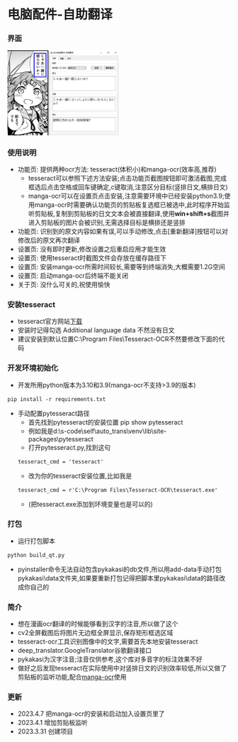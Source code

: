 # 电脑配件-自助翻译


### 界面
<img src="https://github.com/umas2022/auto_trans/blob/main/readme/shot.jpg" width="50%" height="50%">


### 使用说明
- 功能页: 提供两种ocr方法: tesseract(体积小)和manga-ocr(效率高,推荐)
    - tesseract可以参照下述方法安装;点击功能页截图按钮即可激活截图,完成框选后点击空格或回车键确定,c键取消,注意区分目标(竖排日文,横排日文)
    - manga-ocr可以在设置页点击安装,注意需要环境中已经安装python3.9;使用manga-ocr时需要确认功能页的剪贴板复选框已被选中,此时程序开始监听剪贴板,复制到剪贴板的日文文本会被直接翻译,使用**win+shift+s**截图并进入剪贴板的图片会被识别,无需选择目标是横排还是竖排
- 功能页: 识别到的原文内容如果有误,可以手动修改,点击[重新翻译]按钮可以对修改后的原文再次翻译
- 设置页: 没有即时更新,修改设置之后重启应用才能生效
- 设置页: 使用tesseract时截图文件会存放在缓存路径下
- 设置页: 安装manga-ocr所需时间较长,需要等到终端消失,大概需要1.2G空间
- 设置页: 启动manga-ocr后终端不能关闭
- 关于页: 没什么可关的,祝使用愉快



### 安装tesseract
- tesseract官方网站[下载](https://tesseract-ocr.github.io/tessdoc/Installation.html) 
- 安装时记得勾选 Additional language data 不然没有日文
- 建议安装到默认位置C:\Program Files\Tesseract-OCR不然要修改下面的代码


### 开发环境初始化
- 开发所用python版本为3.10和3.9(manga-ocr不支持>3.9的版本)
```
pip install -r requirements.txt
```
- 手动配置pytesseract路径  
    - 首先找到pytesseract的安装位置 pip show pytesseract
    - 例如我是d:\s-code\self\auto_trans\venv\lib\site-packages\pytesseract
    - 打开pytesseract.py,找到这句
    ```
    tesseract_cmd = 'tesseract'
    ```
    - 改为你的tesseract安装位置,比如我是
    ```
    tesseract_cmd = r'C:\Program Files\Tesseract-OCR\tesseract.exe'
    ```
    - (把tesseract.exe添加到环境变量也是可以的)


### 打包
- 运行打包脚本 
```
python build_qt.py
```
- pyinstaller命令无法自动包含pykakasi的db文件,所以用add-data手动打包pykakasi\\data文件夹,如果要重新打包记得把脚本里pykakasi\\data的路径改成你自己的


### 简介
- 想在漫画ocr翻译的时候能够看到汉字的注音,所以做了这个
- cv2全屏截图后将图片无边框全屏显示,保存矩形框选区域
- tesseract-ocr工具识别图像中的文字,需要首先本地安装tesseract
- deep_translator.GoogleTranslator谷歌翻译接口
- pykakasi为汉字注音;注音仅供参考,这个库对多音字的标注效果不好
- 做好之后发现tesseract在实际使用中对竖排日文的识别效率较低,所以又做了剪贴板的监听功能,配合[manga-ocr](https://github.com/kha-white/manga-ocr)使用


### 更新
- 2023.4.7 把manga-ocr的安装和启动加入设置页里了
- 2023.4.1 增加剪贴板监听
- 2023.3.31 创建项目



